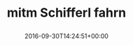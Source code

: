 ---
retweeted: false
source: <a href="https://about.twitter.com/products/tweetdeck" rel="nofollow">TweetDeck</a>
entities:
  user_mentions: []
  urls: []
  symbols: []
  media:
  - expanded_url: https://twitter.com/bascht/status/781862376182349824/photo/1
    indices:
    - '21'
    - '44'
    url: https://t.co/la32PFKG0n
    media_url: http://pbs.twimg.com/media/Ctm7po5WIAASGXT.jpg
    id_str: '781862334352465920'
    id: '781862334352465920'
    media_url_https: https://pbs.twimg.com/media/Ctm7po5WIAASGXT.jpg
    sizes:
      thumb:
        w: '93'
        h: '93'
        resize: crop
      large:
        w: '299'
        h: '93'
        resize: fit
      medium:
        w: '299'
        h: '93'
        resize: fit
      small:
        w: '299'
        h: '93'
        resize: fit
    type: photo
    display_url: pic.twitter.com/la32PFKG0n
  hashtags: []
display_text_range:
- '0'
- '44'
favorite_count: '3'
id_str: '781862376182349824'
truncated: false
retweet_count: '0'
id: '781862376182349824'
possibly_sensitive: false
created_at: Fri Sep 30 14:24:51 +0000 2016
favorited: false
full_text: mitm Schifferl fahrn
lang: de
extended_entities:
  media:
  - expanded_url: https://twitter.com/bascht/status/781862376182349824/photo/1
    indices:
    - '21'
    - '44'
    url: https://t.co/la32PFKG0n
    media_url: http://pbs.twimg.com/media/Ctm7po5WIAASGXT.jpg
    id_str: '781862334352465920'
    id: '781862334352465920'
    media_url_https: https://pbs.twimg.com/media/Ctm7po5WIAASGXT.jpg
    sizes:
      thumb:
        w: '93'
        h: '93'
        resize: crop
      large:
        w: '299'
        h: '93'
        resize: fit
      medium:
        w: '299'
        h: '93'
        resize: fit
      small:
        w: '299'
        h: '93'
        resize: fit
    type: photo
    display_url: pic.twitter.com/la32PFKG0n
tags:
- pesos/twitter
date: '2016-09-30T14:24:51+00:00'
src: https://twitter.com/bascht/status/781862376182349824
original_url: https://twitter.com/bascht/status/781862376182349824
type: twitter_tweet
media_url: https://img.bascht.com/twitter/pbs.twimg.com/media/Ctm7po5WIAASGXT.jpg
text: mitm Schifferl fahrn
title: 'mitm Schifferl fahrn

  '

---